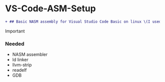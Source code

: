 # VS-Code-ASM-Setup
```diff
+ ## Basic NASM assembly for Visual Studio Code Basic on linux \(I used Ubuntu and WSL\), feel free to clone and modify freely
```


> [!IMPORTANT]
> ### Needed
> - NASM assembler
> - ld linker
> - llvm-strip
> - readelf
> - GDB
